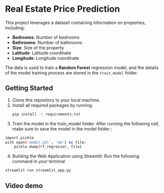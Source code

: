 # Real Estate Price Prediction

This project leverages a dataset containing information on properties, including:
- **Bedrooms**: Number of bedrooms
- **Bathrooms**: Number of bathrooms
- **Size**: Size of the property
- **Latitude**: Latitude coordinate
- **Longitude**: Longitude coordinate

The data is used to train a **Random Forest** regression model, and the details of the model training process are stored in the `train_model` folder.

## Getting Started

1. Clone this repository to your local machine.
2. Install all required packages by running:
   ```bash
   pip install -r requirements.txt
   ```
3. Train the model in the train_model folder. After running the following cell, make sure to save the model in the model folder.:
  ```bash
  import pickle
  with open('model.pkl', 'wb') as file:
      pickle.dump(rf_regressor, file)
   ```
4. Building the Web Application using Streamlit:
Run the following command in your terminal
  ```bash
  streamlit run streamlit_app.py
 ```
## Video demo
